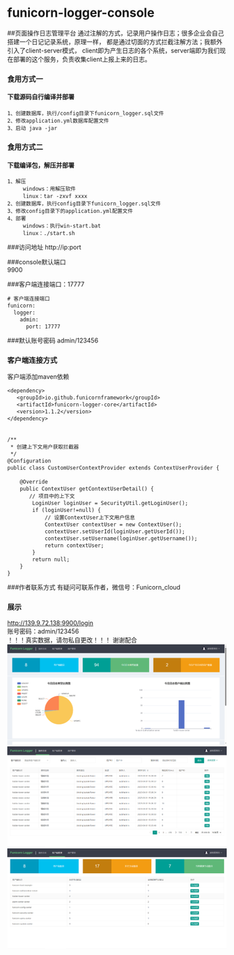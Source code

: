 # funicorn-logger-console
##页面操作日志管理平台
通过注解的方式，记录用户操作日志；很多企业会自己搭建一个日记记录系统，原理一样，
都是通过切面的方式拦截注解方法；我额外引入了client-server模式，
client即为产生日志的各个系统，server端即为我们现在部署的这个服务，负责收集client上报上来的日志。
### 食用方式一
#### 下载源码自行编译并部署
````
1、创建数据库，执行/config目录下funicorn_logger.sql文件  
2、修改application.yml数据库配置文件  
3、启动 java -jar
````
### 食用方式二
#### 下载编译包，解压并部署
````
1、解压   
     windows：用解压软件  
     linux：tar -zxvf xxxx  
2、创建数据库，执行config目录下funicorn_logger.sql文件  
3、修改config目录下的application.yml配置文件  
4、部署  
     windows：执行win-start.bat   
     linux：./start.sh
````
###访问地址
http://ip:port

###console默认端口  
9900

###客户端连接端口：17777
````
# 客户端连接端口
funicorn:
  logger:
    admin: 
      port: 17777
````
###默认账号密码
admin/123456

### 客户端连接方式
客户端添加maven依赖  
````
<dependency>
   <groupId>io.github.funicornframework</groupId>
   <artifactId>funicorn-logger-core</artifactId>
   <version>1.1.2</version>
</dependency>


/**
 * 创建上下文用户获取拦截器
 */
@Configuration
public class CustomUserContextProvider extends ContextUserProvider {

    @Override
    public ContextUser getContextUserDetail() {
       // 项目中的上下文
        LoginUser loginUser = SecurityUtil.getLoginUser();
        if (loginUser!=null) {
            // 设置ContextUser上下文用户信息
            ContextUser contextUser = new ContextUser();
            contextUser.setUserId(loginUser.getUserId());
            contextUser.setUsername(loginUser.getUsername());
            return contextUser;
        }
        return null;
    }
}
````
###作者联系方式
有疑问可联系作者，微信号：Funicorn_cloud

### 展示
http://139.9.72.138:9900/login  
账号密码：admin/123456  
！！！真实数据，请勿私自更改！！！ 谢谢配合
![img.png](img.png)  
![img_2.png](img_2.png)  
![img_3.png](img_3.png)